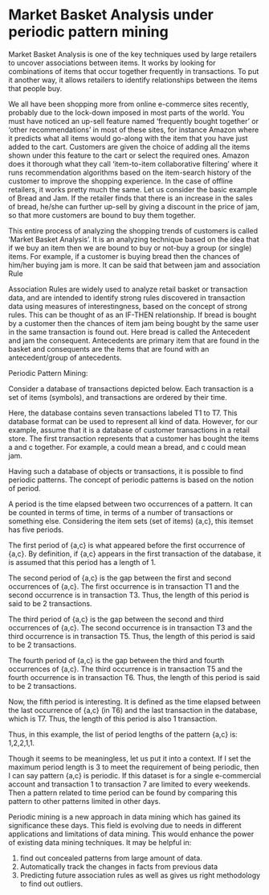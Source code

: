 # Market Basket Analysis under periodic pattern mining

Market Basket Analysis is one of the key techniques used by large retailers to uncover associations between items. It works by looking for combinations of items that occur together frequently in transactions. To put it another way, it allows retailers to identify relationships between the items that people buy.

We all have been shopping more from online e-commerce sites recently, probably due to the lock-down imposed in most parts of the world. You must have noticed an up-sell feature named ‘frequently bought together’ or ‘other recommendations’ in most of these sites, for instance Amazon where it predicts what all items would go-along with the item that you have just added to the cart. Customers are given the choice of adding all the items shown under this feature to the cart or select the required ones. Amazon does it thorough what they call ‘item-to-item collaborative filtering’ where it runs recommendation algorithms based on the item-search history of the customer to improve the shopping experience. In the case of offline retailers, it works pretty much the same. Let us consider the basic example of Bread and Jam. If the retailer finds that there is an increase in the sales of bread, he/she can further up-sell by giving a discount in the price of jam, so that more customers are bound to buy them together.

This entire process of analyzing the shopping trends of customers is called ‘Market Basket Analysis’. It is an analyzing technique based on the idea that if we buy an item then we are bound to buy or not-buy a group (or single) items. For example, if a customer is buying bread then the chances of him/her buying jam is more. It can be said that between jam and
association Rule

Association Rules are widely used to analyze retail basket or transaction data, and are intended to identify strong rules discovered in transaction data using measures of interestingness, based on the concept of strong rules. This can be thought of as an IF-THEN relationship. If bread is bought by a customer then the chances of item jam being bought by the same user in the same transaction is found out. Here bread is called the Antecedent and jam the consequent. Antecedents are primary item that are found in the basket and consequents are the items that are found with an antecedent/group of antecedents.

Periodic Pattern Mining:

Consider a database of transactions depicted below. Each transaction is a set of items (symbols), and transactions are ordered by their time.

 

Here, the database contains seven transactions labeled T1 to T7. This database format can be used to represent all kind of data. However, for our example, assume that it is a database of customer transactions in a retail store. The first transaction represents that a customer has bought the items a and c together. For example, a could mean a bread, and c could mean jam.

Having such a database of objects or transactions, it is possible to find periodic patterns. The concept of periodic patterns is based on the notion of period.

A period is the time elapsed between two occurrences of a pattern.  It can be counted in terms of time, in terms of a number of transactions or something else. Considering the item sets (set of items) {a,c}, this itemset has five periods. 

The first period of {a,c} is what appeared before the first occurrence of {a,c}. By definition, if {a,c} appears in the first transaction of the database, it is assumed that this period has a length of 1.

The second period of {a,c} is the gap between the first and second occurrences of {a,c}. The first occurrence is in transaction T1 and the second occurrence is in transaction T3. Thus, the length of this period is said to be 2 transactions.

The third period of {a,c} is the gap between the second and third occurrences of {a,c}. The second occurrence is in transaction T3 and the third occurrence is in transaction T5. Thus, the length of this period is said to be 2 transactions.

The fourth period of {a,c} is the gap between the third and fourth occurrences of {a,c}. The third occurrence is in transaction T5 and the fourth occurrence is in transaction T6. Thus, the length of this period is said to be 2 transactions.

Now, the fifth period is interesting. It is defined as the time elapsed between the last occurrence of {a,c} (in T6) and the last transaction in the database, which is T7. Thus, the length of this period is also 1 transaction.

Thus, in this example, the list of period lengths of the pattern {a,c} is: 1,2,2,1,1.

Though it seems to be meaningless, let us put it into a context. If I set the maximum period length is 3 to meet the requirement of being periodic, then I can say pattern {a,c} is periodic. If this dataset is for a single e-commercial account and transaction 1 to transaction 7 are limited to every weekends. Then a pattern related to time period can be found by comparing this pattern to other patterns limited in other days.

Periodic mining is a new approach in data mining which has gained its significance these days. This field is evolving due to needs in different applications and limitations of data mining. This would enhance the power of existing data mining techniques. It may be helpful in:
1. find out concealed patterns from large amount of data.
2. Automatically track the changes in facts from previous data
3. Predicting future association rules as well as gives us right methodology to find out outliers.

